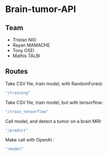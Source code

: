 # Brain-tumor-API

## Team

- Tristan NIO
- Rayan MAMACHE
- Tony OSEI
- Mathis TALBI 

## Routes

Take CSV file, train model, with RandomForest:

```sh
"/training"
```

Take CSV file, train model, but with tensorflow:

```sh
"/train_tensorflow"
```

Call model, and detect a tumor on a brain MRI:

```sh
"/predict"
```

Make call with OpenAI :

```sh
"/model"
```
